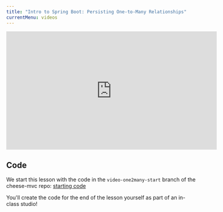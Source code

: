 ```yaml
---
title: "Intro to Spring Boot: Persisting One-to-Many Relationships"
currentMenu: videos
---
```


<div class="youtube-wrapper">
<iframe width="560" height="315" src="https://www.youtube.com/embed/6GnUuh4qNrM" frameborder="0" allowfullscreen></iframe></div>

## Code

We start this lesson with the code in the `video-one2many-start` branch of the cheese-mvc repo: [starting code](https://github.com/LaunchCodeEducation/cheese-mvc/tree/video-one2many-start)

You'll create the code for the end of the lesson yourself as part of an in-class studio!
